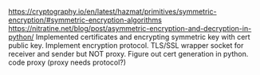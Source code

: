 https://cryptography.io/en/latest/hazmat/primitives/symmetric-encryption/#symmetric-encryption-algorithms
https://nitratine.net/blog/post/asymmetric-encryption-and-decryption-in-python/
Implemented certificates and encrypting symmetric key with cert public key.
Implement encryption protocol.
TLS/SSL wrapper socket for receiver and sender but NOT proxy.
Figure out cert generation in python.
code proxy (proxy needs protocol?)
